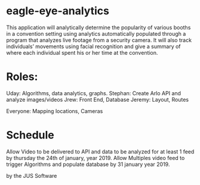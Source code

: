 # eagle-eye-analytics

  This application will analytically determine the popularity of various booths in a convention setting using analytics automatically populated through a program that analyzes live footage from a security camera. It will also track individuals’ movements using facial recognition and give a summary of where each individual spent his or her time at the convention.

# Roles: 

Uday: Algorithms, data analytics, graphs.
Stephan: Create Arlo API and analyze images/videos
Jrew: Front End, Database
Jeremy: Layout, Routes

Everyone: Mapping locations, Cameras

# Schedule
Allow Video to be delivered to API and data to be analyzed for at least 1 feed by thursday the 24th of january, year 2019.
Allow Multiples video feed to trigger Algorithms and populate database by 31 january year 2019.





by the JUS Software
